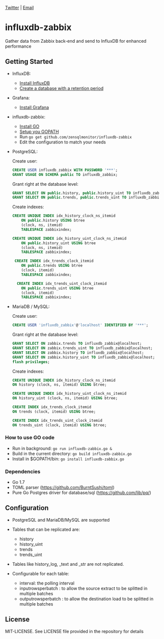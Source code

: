 [Twitter](https://twitter.com/zensqlmonitor) |
[Email](mailto:sqlzen@hotmail.com)

# influxdb-zabbix
Gather data from Zabbix back-end and send to InfluxDB for enhanced performance

## Getting Started

- InfluxDB: 
	- [Install InfluxDB](https://docs.influxdata.com/influxdb/v1.1/introduction/installation/)
	- [Create a database with a retention period ](https://docs.influxdata.com/influxdb/v1.1/introduction/getting_started/) <br />
- Grafana:
	- [Install Grafana](http://docs.grafana.org/installation/)
- influxdb-zabbix:
	- [Install GO](https://golang.org/doc/install)
	- [Setup you GOPATH](https://golang.org/doc/code.html#GOPATH)
	- Run ``` go get github.com/zensqlmonitor/influxdb-zabbix ```
	- Edit the configuration to match your needs  <br />	
- PostgreSQL:

	Create user:
	```SQL 
	CREATE USER influxdb_zabbix WITH PASSWORD '***';
	GRANT USAGE ON SCHEMA public TO influxdb_zabbix;
	```
	Grant right at the database level:
	```SQL 
	GRANT SELECT ON public.history, public.history_uint TO influxdb_zabbix;
	GRANT SELECT ON public.trends, public.trends_uint TO influxdb_zabbix;
	```

	Create indexes:
	```SQL 
	CREATE UNIQUE INDEX idx_history_clock_ns_itemid
	    ON public.history USING btree
	    (clock, ns, itemid)
	    TABLESPACE zabbixindex;

	CREATE UNIQUE INDEX idx_history_uint_clock_ns_itemid
	    ON public.history_uint USING btree
	    (clock, ns, itemid)
	    TABLESPACE zabbixindex;

	 CREATE INDEX idx_trends_clock_itemid
	    ON public.trends USING btree
	    (clock, itemid)
	    TABLESPACE zabbixindex;

	  CREATE INDEX idx_trends_uint_clock_itemid
	    ON public.trends_uint USING btree
	    (clock, itemid)
	    TABLESPACE zabbixindex;
	```
	
- MariaDB / MySQL:

	Create user:
	```SQL 
	CREATE USER 'influxdb_zabbix'@'localhost' IDENTIFIED BY '***';
	```
	
	Grant right at the database level:
	```SQL 
	GRANT SELECT ON zabbix.trends TO influxdb_zabbix@localhost;
	GRANT SELECT ON zabbix.trends_uint TO influxdb_zabbix@localhost;
	GRANT SELECT ON zabbix.history TO influxdb_zabbix@localhost;
	GRANT SELECT ON zabbix.history_uint TO influxdb_zabbix@localhost;
 	flush privileges;
	```
	
	Create indexes:
	```SQL 
	CREATE UNIQUE INDEX idx_history_clock_ns_itemid
	ON history (clock, ns, itemid) USING btree;

	CREATE UNIQUE INDEX idx_history_uint_clock_ns_itemid
	ON history_uint (clock, ns, itemid) USING btree;

	CREATE INDEX idx_trends_clock_itemid
	ON trends (clock, itemid) USING btree;

	CREATE INDEX idx_trends_uint_clock_itemid
	ON trends_uint (clock, itemid) USING btree;
	```

### How to use GO code

- Run in background: ``` go run influxdb-zabbix.go & ```
- Build in the current directory: ``` go build influxdb-zabbix.go ```
- Install in $GOPATH/bin: ``` go install influxdb-zabbix.go ```

### Dependencies
- Go 1.7
- TOML parser (https://github.com/BurntSushi/toml)
- Pure Go Postgres driver for database/sql (https://github.com/lib/pq/)

## Configuration

- PostgreSQL and MariaDB/MySQL are supported

- Tables that can be replicated are:
  - history
  - history_uint
  - trends
  - trends_uint
- Tables like history_log, _text and _str are not replicated.

- Configurable for each table:
  - interval: the polling interval
  - inputrowsperbatch : to allow the source extract to be splitted in multiple batches
  - outputrowsperbatch : to allow the destination load to be splitted in multiple batches
  
## License

MIT-LICENSE. See LICENSE file provided in the repository for details
